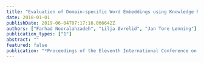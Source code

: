 ```yaml
---
title: "Evaluation of Domain-specific Word Embeddings using Knowledge Resources"
date: 2018-01-01
publishDate: 2019-06-04T07:17:16.066642Z
authors: ["Farhad Nooralahzadeh", "Lilja Øvrelid", "Jan Tore Lønning"]
publication_types: ["1"]
abstract: ""
featured: false
publication: "*Proceedings of the Eleventh International Conference on Language Resources and Evaluation, LREC 2018, Miyazaki, Japan, May 7-12, 2018.*"
---
```


